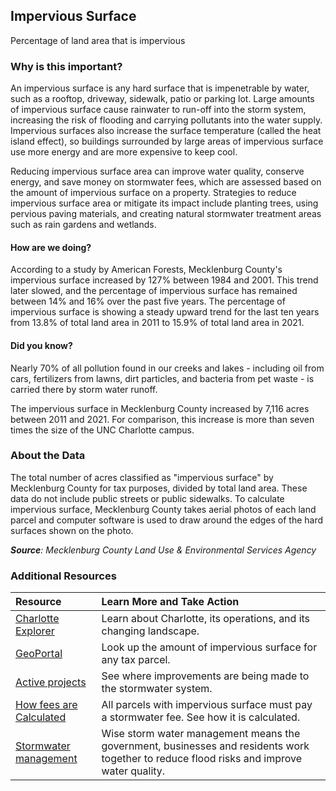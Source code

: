 ## Impervious Surface
Percentage of land area that is impervious

### Why is this important?
An impervious surface is any hard surface that is impenetrable by water, such as a rooftop, driveway, sidewalk, patio or parking lot. Large amounts of impervious surface cause rainwater to run-off into the storm system, increasing the risk of flooding and carrying pollutants into the water supply. Impervious surfaces also increase the surface temperature (called the heat island effect), so buildings surrounded by large areas of impervious surface use more energy and are more expensive to keep cool.

Reducing impervious surface area can improve water quality, conserve energy, and save money on stormwater fees, which are assessed based on the amount of impervious surface on a property. Strategies to reduce impervious surface area or mitigate its impact include planting trees, using pervious paving materials, and creating natural stormwater treatment areas such as rain gardens and wetlands.

#### How are we doing?
According to a study by American Forests, Mecklenburg County's impervious surface increased by 127% between 1984 and 2001. This trend later slowed, and the percentage of impervious surface has remained between 14% and 16% over the past five years. The percentage of impervious surface is showing a steady upward trend for the last ten years from 13.8% of total land area in 2011 to 15.9% of total land area in 2021.

#### Did you know?
Nearly 70% of all pollution found in our creeks and lakes - including oil from cars, fertilizers from lawns, dirt particles, and bacteria from pet waste - is carried there by storm water runoff.

The impervious surface in Mecklenburg County increased by 7,116 acres between 2011 and 2021. For comparison, this increase is more than seven times the size of the UNC Charlotte campus.

### About the Data
The total number of acres classified as "impervious surface" by Mecklenburg County for tax purposes, divided by total land area. These data do not include public streets or public sidewalks. To calculate impervious surface, Mecklenburg County takes aerial photos of each land parcel and computer software is used to draw around the edges of the hard surfaces shown on the photo.

_**Source**: Mecklenburg County Land Use & Environmental Services Agency_

### Additional Resources
|Resource | Learn More and Take Action |
|:--- | :--- |
|[Charlotte Explorer](https://explore.charlottenc.gov/)| Learn about Charlotte, its operations, and its changing landscape.
|[GeoPortal](http://mcmap.org/geoportal/?q=impervious)| Look up the amount of impervious surface for any tax parcel.
|[Active projects](https://www.charlottenc.gov/Services/Stormwater/Projects) | See where improvements are being made to the stormwater system.
|[How fees are Calculated](https://www.charlottenc.gov/Services/Stormwater/Fees)| All parcels with impervious surface must pay a stormwater fee. See how it is calculated.
|[Stormwater management](https://www.charlottenc.gov/Services/Stormwater) | Wise storm water management means the government, businesses and residents work together to reduce flood risks and improve water quality.
